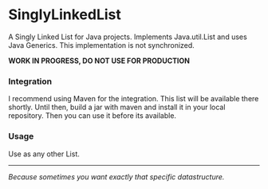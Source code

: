 # SinglyLinkedList
A Singly Linked List for Java projects.
Implements Java.util.List and uses Java Generics.
This implementation is not synchronized.

**WORK IN PROGRESS, DO NOT USE FOR PRODUCTION**

### Integration
I recommend using Maven for the integration.
This list will be available there shortly.
Until then, build a jar with maven and install it in your local repository.
Then you can use it before its available.

### Usage
Use as any other List.

---
*Because sometimes you want exactly that specific datastructure.*